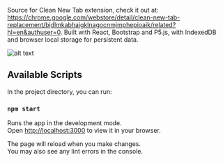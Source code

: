Source for Clean New Tab extension, check it out at: https://chrome.google.com/webstore/detail/clean-new-tab-replacement/bjdlmkabhaigklnagocnmjmphepioaik/related?hl=en&authuser=0. Built with React, Bootstrap and P5.js, with IndexedDB and browser local storage for persistent data.

![alt text](https://live.staticflickr.com/65535/52618475300_500300eebf_k.jpg)

## Available Scripts

In the project directory, you can run:

### `npm start`

Runs the app in the development mode.\
Open [http://localhost:3000](http://localhost:3000) to view it in your browser.

The page will reload when you make changes.\
You may also see any lint errors in the console.

